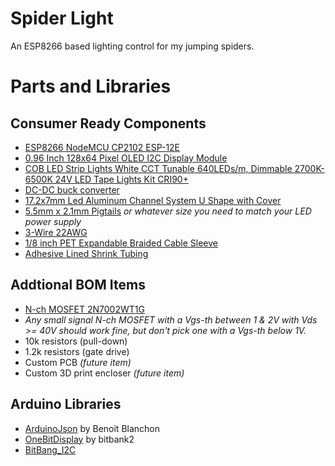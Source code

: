 # Spider Light
An ESP8266 based lighting control for my jumping spiders.

# Parts and Libraries

## Consumer Ready Components
* [ESP8266 NodeMCU CP2102 ESP-12E](https://www.amazon.com/dp/B081CSJV2V)
* [0.96 Inch 128x64 Pixel OLED I2C Display Module](https://www.amazon.com/dp/B09C5K91H7)
* [COB LED Strip Lights White CCT Tunable 640LEDs/m, Dimmable 2700K-6500K 24V LED Tape Lights Kit CRI90+](https://www.amazon.com/dp/B08QMSVTY3)
* [DC-DC buck converter](https://www.amazon.com/dp/B076H3XHXP)
* [17.2x7mm Led Aluminum Channel System U Shape with Cover](https://www.amazon.com/dp/B08XM6MTTS)
* [5.5mm x 2.1mm Pigtails](https://www.amazon.com/dp/B07C7VSRBG) *or whatever size you need to match your LED power supply*
* [3-Wire 22AWG](https://www.amazon.com/dp/B08JTZKN4M)
* [1/8 inch PET Expandable Braided Cable Sleeve](https://www.amazon.com/dp/B07K1Y1Q7P)
* [Adhesive Lined Shrink Tubing](https://www.amazon.com/dp/B084GDLSCK)

## Addtional BOM Items
* [N-ch MOSFET 2N7002WT1G](https://www.mouser.com/ProductDetail/onsemi/2N7002WT1G)
 * *Any small signal N-ch MOSFET with a Vgs-th between 1 & 2V with Vds >= 40V should work fine, but don't pick one with a Vgs-th below 1V.*
* 10k resistors (pull-down)
* 1.2k resistors (gate drive)
* Custom PCB *(future item)*
* Custom 3D print encloser *(future item)*

## Arduino Libraries
* [ArduinoJson](https://arduinojson.org/?utm_source=meta&utm_medium=library.properties) by Benoit Blanchon
* [OneBitDisplay](https://github.com/bitbank2/OneBitDisplay) by bitbank2
 * [BitBang_I2C](https://github.com/bitbank2/BitBang_I2C)
